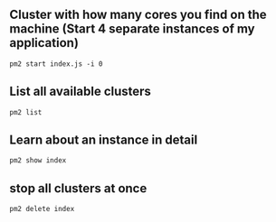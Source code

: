 ## Cluster with how many cores you find on the machine (Start 4 separate instances of my application)

`pm2 start index.js -i 0`

## List all available clusters

`pm2 list`

## Learn about an instance in detail

`pm2 show index`

## stop all clusters at once

`pm2 delete index`
